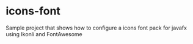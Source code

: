 # icons-font
Sample project that shows how to configure a icons font pack for javafx using Ikonli and FontAwesome
